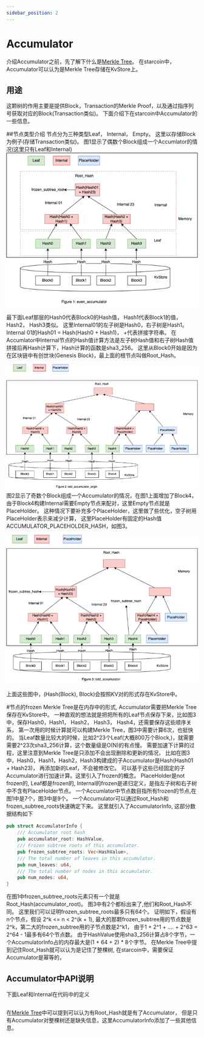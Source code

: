 ```yaml
--- 
sidebar_position: 2
---
```


# Accumulator

介绍Accumulator之前，先了解下什么是[Merkle Tree](merkle_tree.md)。
在starcoin中，Accumulator可以认为是Merkle Tree存储在KvStore上。

## 用途
这颗树的作用主要是提供Block，Transaction的Merkle Proof，以及通过指序列号获取对应的Block(Transaction类似)。
下面介绍下在starcoin中Accumulator的一些信息。

##节点类型介绍
节点分为三种类型Leaf， Internal， Empty。
这里以存储Block为例子(存储Transaction类似)。
图1显示了偶数个Block组成一个Accumlator的情况(这里只有Leaf和Internal)
![even_accumulator.png](../../../../../static/img/accumulator/even_accumulator.png)

最下面Leaf那层的Hash0代表Block0的Hash值， Hash1代表Block1的值， Hash2， Hash3类似。
这里Internal01的左子树是Hash0，右子树是Hash1。
Internal 01的Hash01 = Hash(Hash0 + Hash1)， +代表拼接字符串。
在Accumlator中Internal节点的Hash值计算方法是左子树Hash值和右子树Hash值拼接后再Hash计算下，Hash计算的函数是sha3_256。
这里从Block0开始是因为在区块链中有创世块(Genesis Block)，最上面的根节点叫做Root_Hash。

![odd_accumulator_origin.png](../../../../../static/img/accumulator/odd_accumulator_origin.png)
图2显示了奇数个Block组成一个Accumulator的情况，在图1上面增加了Block4， 由于Block4构建Internal需要Empty节点来配对，这里Empty节点就是PlaceHolder。
这种情况下要补充多个PlaceHolder，这里做了些优化，空子树用PlaceHolder表示来减少计算， 这里PlaceHolder有固定的Hash值ACCUMULATOR_PLACEHOLDER_HASH，如图3。

![odd_accumulator.png](../../../../../static/img/accumulator/odd_accumulator.png)

上面这些图中，(Hash(Block), Block)会按照KV对的形式存在KvStore中。 

#节点的frozen
Merkle Tree是在内存中的形式, Accumulator需要把Merkle Tree保存在KvStore中。
一种直观的想法就是把把所有的Leaf节点保存下来，比如图3中，保存Hash0，Hash1， Hash2， Hash3， Hash4，还需要保存这些顺序关系，
第一次用的时候计算就可以构建Merkle Tree，图3中需要计算6次，也挺快的。
当Leaf数量比较大的时候，比如2^23个Leaf(大概800万个Block,)，就需要需要2^23次sha3_256计算，这个数量级是O(N)的有点慢。
需要加速下计算的过程，这里注意到Merkle Tree是只添加不会出现删除和更新的情况，
比如在图3中，Hash0，Hash1，Hash2，Hash3构建成的子Accumulator是Hash(Hash01 + Hash23)， 再添加新的Leaf，不会被修改它。
可以基于这些已经固定的子Accumulator进行加速计算。这里引入了frozen的概念。
PlaceHolder是not frozen的, Leaf都是frozen的,  Internal的frozen是递归定义，是指左子树和右子树中不含有PlaceHolder节点。
一个Accumlator中节点数目指所有frozen的节点,在图1中是7个，图3中是9个。
一个Accumulator可以通过Root_Hash和frozen_subtree_roots快速确定下来。
这里就引入了AccumulatorInfo, 这部分数据结构如下
```rust
pub struct AccumulatorInfo {
    /// Accumulator root hash
    pub accumulator_root: HashValue,
    /// Frozen subtree roots of this accumulator.
    pub frozen_subtree_roots: Vec<HashValue>,
    /// The total number of leaves in this accumulator.
    pub num_leaves: u64,
    /// The total number of nodes in this accumulator.
    pub num_nodes: u64,
}
```
在图1中frozen_subtree_roots元素只有一个就是Root_Hash(accumulator_root)。
图3中有2个都标出来了,他们和Root_Hash不同。
这里我们可以证明frozen_subtree_roots最多只有64个。
证明如下，假设有n个节点，假设 2^k <= n < 2^(k + 1), 最大的那颗frozen_subtree用的节点数是2^k，第二大的frozen_subtree用的子节点数是2^k1，
由于1 + 2^1 + .... + 2^63 = 2^64 - 1最多有64个节点数。
由于HashValue使用sha3_256计算占8个字节，一个AccumulatorInfo占的内存最大是(1 + 64 + 2) * 8个字节。
在Merkle Tree中提到记住Root_Hash就可以认为是记住了整棵树, 在starcoin中，需要保证Accumulator是幂等的，


## Accumulator中API说明
下面Leaf和Internal在代码中的定义
```rust

```


在[Merkle Tree](merkle_tree.md)中可以提到可以认为有Root_Hash就是有了Accumulator，
但是只有Accumulator对整棵树还是缺失信息，这里AccumulatorInfo添加了一些其他信息。




